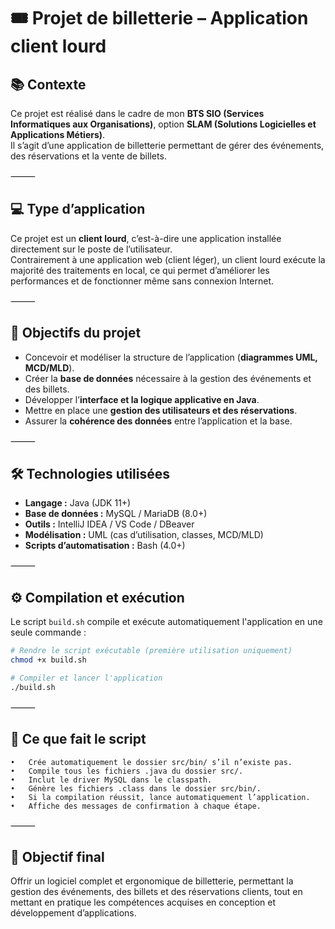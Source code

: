 # 🎟️ Projet de billetterie – Application client lourd

## 📚 Contexte

Ce projet est réalisé dans le cadre de mon **BTS SIO (Services Informatiques aux Organisations)**, option **SLAM (Solutions Logicielles et Applications Métiers)**.  
Il s’agit d’une application de billetterie permettant de gérer des événements, des réservations et la vente de billets.

⸻

## 💻 Type d’application

Ce projet est un **client lourd**, c’est-à-dire une application installée directement sur le poste de l’utilisateur.  
Contrairement à une application web (client léger), un client lourd exécute la majorité des traitements en local, ce qui permet d’améliorer les performances et de fonctionner même sans connexion Internet.


⸻

## 🧠 Objectifs du projet

- Concevoir et modéliser la structure de l’application (**diagrammes UML, MCD/MLD**).  
- Créer la **base de données** nécessaire à la gestion des événements et des billets.  
- Développer l’**interface et la logique applicative en Java**.  
- Mettre en place une **gestion des utilisateurs et des réservations**.  
- Assurer la **cohérence des données** entre l’application et la base.

⸻

## 🛠️ Technologies utilisées

- **Langage :** Java (JDK 11+)  
- **Base de données :** MySQL / MariaDB (8.0+)  
- **Outils :** IntelliJ IDEA / VS Code / DBeaver  
- **Modélisation :** UML (cas d’utilisation, classes, MCD/MLD)  
- **Scripts d’automatisation :** Bash (4.0+)

⸻

## ⚙️ Compilation et exécution

Le script `build.sh` compile et exécute automatiquement l'application en une seule commande :

```bash
# Rendre le script exécutable (première utilisation uniquement)
chmod +x build.sh

# Compiler et lancer l'application
./build.sh

```
⸻

## 🔧 Ce que fait le script
	•	Crée automatiquement le dossier src/bin/ s’il n’existe pas.
	•	Compile tous les fichiers .java du dossier src/.
	•	Inclut le driver MySQL dans le classpath.
	•	Génère les fichiers .class dans le dossier src/bin/.
	•	Si la compilation réussit, lance automatiquement l’application.
	•	Affiche des messages de confirmation à chaque étape.

⸻

## 🚀 Objectif final

Offrir un logiciel complet et ergonomique de billetterie, permettant la gestion des événements, des billets et des réservations clients, tout en mettant en pratique les compétences acquises en conception et développement d’applications.
